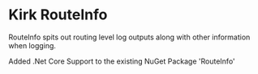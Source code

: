 # Kirk RouteInfo

RouteInfo spits out routing level log outputs along with other information when logging.

Added .Net Core Support to the existing NuGet Package 'RouteInfo'

